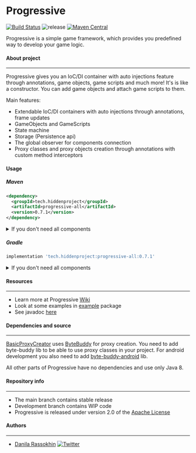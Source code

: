 # Progressive

[![Build Status](https://app.travis-ci.com/CrissNamon/progressive.svg?branch=main)](https://app.travis-ci.com/CrissNamon/progressive) ![release](https://img.shields.io/github/v/release/crissnamon/progressive?include_prereleases) [![Maven Central](https://maven-badges.herokuapp.com/maven-central/tech.hiddenproject/progressive/badge.svg)](https://maven-badges.herokuapp.com/maven-central/tech.hiddenproject/progressive)
<p>Progressive is a simple game framework, which provides you predefined way to develop your game logic.</p>

#### About project

___
<p>
Progressive gives you an IoC/DI container with auto injections feature through annotations, game objects, game scripts and much more! It's is like a constructor. You can add game objects and attach game scripts to them.

Main features:
- Extendable IoC/DI containers with auto injections through annotations, frame updates
- GameObjects and GameScripts
- State machine
- Storage (Persistence api)
- The global observer for components connection
- Proxy classes and proxy objects creation through annotations with custom method interceptors

</p> 

#### Usage

##### Maven

```xml
<dependency>
  <groupId>tech.hiddenproject</groupId>
  <artifactId>progressive-all</artifactId>
  <version>0.7.1</version>
</dependency>
```
<details>
  <summary>If you don't need all components</summary>
  
  - progressive-api required for each component
  
```xml
<dependency>
  <groupId>tech.hiddenproject</groupId>
  <artifactId>progressive-api</artifactId>
  <version>0.7.1</version>
</dependency>
```

- progressive-game contains Game and related classes

```xml
<dependency>
  <groupId>tech.hiddenproject</groupId>
  <artifactId>progressive-game</artifactId>
  <version>0.7.1</version>
</dependency>
```

- progressive-injection contains DIContainer and related classes

```xml
<dependency>
  <groupId>tech.hiddenproject</groupId>
  <artifactId>progressive-injection</artifactId>
  <version>0.7.1</version>
</dependency>
```

- progressive-persistence contains Storage and related classes

```xml
<dependency>
  <groupId>tech.hiddenproject</groupId>
  <artifactId>progressive-persistence</artifactId>
  <version>0.7.1</version>
</dependency>
```

- progressive-proxy contains ProxyCreator and related classes

```xml
<dependency>
  <groupId>tech.hiddenproject</groupId>
  <artifactId>progressive-proxy</artifactId>
  <version>0.7.1</version>
</dependency>
```

</details>

##### Gradle

````groovy
implementation 'tech.hiddenproject:progressive-all:0.7.1'
````

<details>
  <summary>If you don't need all components</summary>
  
  Use same artifacts from maven
  
</details>

#### Resources

___

* Learn more at Progressive [Wiki](https://github.com/CrissNamon/progressive/wiki)
* Look at some examples
  in [example](https://github.com/CrissNamon/progressive/blob/main/src/main/java/tech/hiddenproject/example/) package
* See javadoc [here](https://hiddenproject.tech/progressive/javadoc)

#### Dependencies and source

___

[BasicProxyCreator](https://github.com/CrissNamon/progressive/blob/main/src/main/java/ru/hiddenproject/progressive/basic/BasicProxyCreator.java)
uses [ByteBuddy](https://bytebuddy.net/) for proxy creation. You need to add byte-buddy lib to be able to use proxy
classes in your project. For android development you also need to
add [byte-buddy-android](https://github.com/raphw/byte-buddy/tree/master/byte-buddy-android) lib.
<p>All other parts of Progressive have no dependencies and use only Java 8.</p> 

#### Repository info

___

* The main branch contains stable release
* Development branch contains WIP code
* Progressive is released under version 2.0 of the [Apache License](https://www.apache.org/licenses/LICENSE-2.0)

#### Authors

___

* [Danila Rassokhin](https://gihub.com/crissnamon) [![Twitter](https://img.shields.io/twitter/follow/kpekepsalt_en?style=social)](https://twitter.com/kpekepsalt_en)
